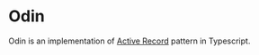 # Odin

Odin is an implementation of [Active Record](https://en.wikipedia.org/wiki/Active_record_pattern) pattern in Typescript.

